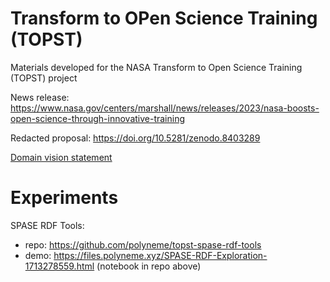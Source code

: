 # Transform to OPen Science Training (TOPST)
Materials developed for the NASA Transform to Open Science Training (TOPST) project

News release: <https://www.nasa.gov/centers/marshall/news/releases/2023/nasa-boosts-open-science-through-innovative-training>

Redacted proposal: <https://doi.org/10.5281/zenodo.8403289>

[Domain vision statement](docs/domain-vision-statement.md)

# Experiments

SPASE RDF Tools:
- repo: <https://github.com/polyneme/topst-spase-rdf-tools>
- demo: <https://files.polyneme.xyz/SPASE-RDF-Exploration-1713278559.html> (notebook in repo above)
